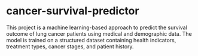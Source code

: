 # cancer-survival-predictor
This project is a machine learning-based approach to predict the survival outcome of lung cancer patients using medical and demographic data. The model is trained on a structured dataset containing health indicators, treatment types, cancer stages, and patient history.
